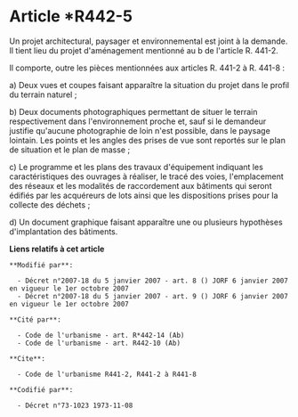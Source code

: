 # Article *R442-5

Un projet architectural, paysager et environnemental est joint à la demande. Il tient lieu du projet d'aménagement mentionné
au b de l'article R. 441-2.

Il comporte, outre les pièces mentionnées aux articles R. 441-2 à R. 441-8 :

a) Deux vues et coupes faisant apparaître la situation du projet dans le profil du terrain naturel ;

b) Deux documents photographiques permettant de situer le terrain respectivement dans l'environnement proche et, sauf si le
demandeur justifie qu'aucune photographie de loin n'est possible, dans le paysage lointain. Les points et les angles des
prises de vue sont reportés sur le plan de situation et le plan de masse ;

c) Le programme et les plans des travaux d'équipement indiquant les caractéristiques des ouvrages à réaliser, le tracé des
voies, l'emplacement des réseaux et les modalités de raccordement aux bâtiments qui seront édifiés par les acquéreurs de lots
ainsi que les dispositions prises pour la collecte des déchets ;

d) Un document graphique faisant apparaître une ou plusieurs hypothèses d'implantation des bâtiments.

**Liens relatifs à cet article**

	**Modifié par**:

	  - Décret n°2007-18 du 5 janvier 2007 - art. 8 () JORF 6 janvier 2007 en vigueur le 1er octobre 2007
	  - Décret n°2007-18 du 5 janvier 2007 - art. 9 () JORF 6 janvier 2007 en vigueur le 1er octobre 2007

	**Cité par**:

	  - Code de l'urbanisme - art. R*442-14 (Ab)
	  - Code de l'urbanisme - art. R442-10 (Ab)

	**Cite**:

	  - Code de l'urbanisme R441-2, R441-2 à R441-8

	**Codifié par**:

	  - Décret n°73-1023 1973-11-08
